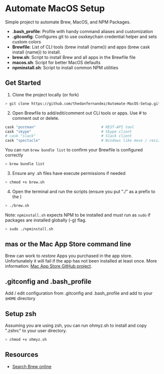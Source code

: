 # Automate MacOS Setup
Simple project to automate Brew, MacOS, and NPM Packages. 

* **.bash_profile**: Profile with handy command aliases and customization
* **.gitconfig**: Configures git to use osxkeychain credential helper and sets custom colors
* **Brewfile**: List of CLI tools (brew install {name}) and apps (brew cask install {name}) to install. 
* **brew.sh**: Script to install Brew and all apps in the Brewfile file
* **macos.sh**: Script for better MacOS defaults
* **npminstall.sh**: Script to install common NPM utilities

## Get Started

1. Clone the project locally (or fork)

```bash
> git clone https://github.com/thedanfernandez/Automate-MacOS-Setup.git
```

2. Open Brewfile to add/edit/comment out CLI tools or apps. Use # to comment out or delete.

```ruby
cask "postman"                              # REST-API tool
cask "skype"                                # Skype client
# cask "slack"                              # Slack client
cask "spectacle"                            # Windows like move / resize windows
```

You can run `brew bundle list` to confirm your Brewfile is configured correctly

```bash
> brew bundle list
```

3. Ensure any .sh files have execute permissions if needed

```bash
> chmod +x brew.sh
```

4. Open the terminal and run the scripts (ensure you put "./" as a prefix to the )

```bash
> ./brew.sh
```

Note: `npminstall.sh` expects NPM to be installed and must run as `sudo` if packages are installed globally (-g) flag.

```bash
> sudo ./npminstall.sh
```

## mas or the Mac App Store command line

Brew can work to *restore* Apps you purchased in the app store. Unfortunately it will fail if the app has not been installed at least once. More information: [Mac App Store GitHub project](https://github.com/mas-cli/mas). 

## .gitconfig and .bash_profile

Add / edit configuration from .gitconfig and .bash_profile and add to your `$HOME` directory

## Setup zsh

Assuming you are using zsh, you can run ohmyz.sh to install and copy ".zshrc" to your user directory.

```bash
> chmod +x ohmyz.sh
```

## Resources

* [Search Brew online](https://brew.sh)
